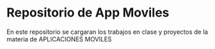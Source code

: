 # Repositorio de App Moviles

En este repositorio se cargaran los trabajos en clase y proyectos de la materia de APLICACIONES MOVILES
